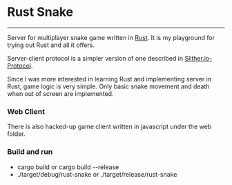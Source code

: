 # Rust Snake
---
Server for multiplayer snake game written in [Rust](https://github.com/rust-lang/rust). It is my playground for trying out Rust and all it offers. 

Server-client protocol is a simpler version of one described in [Slither.io-Protocol](https://github.com/ClitherProject/Slither.io-Protocol). 

Since I was more interested in learning Rust and implementing server in Rust, game logic is very simple. Only basic snake movement and death when out of screen are implemented. 

### Web Client
There is also hacked-up game client written in javascript under the web folder. 

### Build and run
- cargo build or cargo build --release
- ./target/debug/rust-snake or ./target/release/rust-snake
